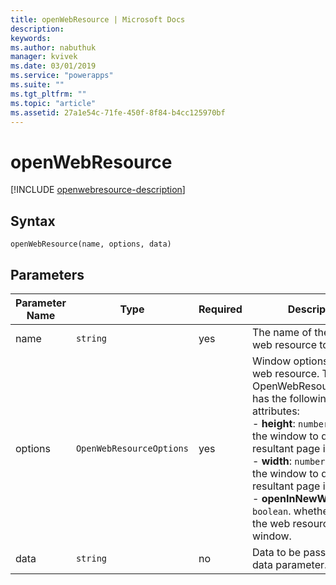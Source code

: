 ```yaml
---
title: openWebResource | Microsoft Docs
description: 
keywords:
ms.author: nabuthuk
manager: kvivek
ms.date: 03/01/2019
ms.service: "powerapps"
ms.suite: ""
ms.tgt_pltfrm: ""
ms.topic: "article"
ms.assetid: 27a1e54c-71fe-450f-8f84-b4cc125970bf
---
```


# openWebResource

[!INCLUDE [openwebresource-description](includes/openwebresource-description.md)]

## Syntax

`openWebResource(name, options, data)`

## Parameters

| Parameter Name|Type|Required|Description|
| ------------- |----|--------|-----------|
|name|`string`|yes|The name of the HTML web resource to open.|
|options|`OpenWebResourceOptions`|yes|Window options for the web resource. The OpenWebResourceOptions has the following attributes:<br/>- **height**: `number`. Height of the window to display the resultant page in pixels.<br/>- **width**: `number`. Width of the window to display the resultant page in pixels.<br/>- **openInNewWindow**: `boolean`. whether to open the web resource in a new window.|
|data|`string`|no|Data to be passed into the data parameter.


